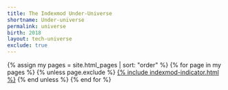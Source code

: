 ```yaml
---
title: The Indexmod Under-Universe
shortname: Under-universe
permalink: universe
birth: 2018
layout: tech-universe
exclude: true
---
```

<wrap>
{% assign my pages = site.html_pages | sort: "order" %}
{% for page in my pages %}
{% unless page.exclude %}
<a href="{{ page.permalink | absolute_url }}">{% include indexmod-indicator.html %}</a>
{% end unless %}
{% end for %}
</wrap>
